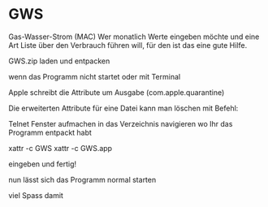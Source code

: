 # GWS
Gas-Wasser-Strom (MAC)
Wer monatlich Werte eingeben möchte und eine Art Liste über den Verbrauch führen will, für den ist das eine gute Hilfe.

GWS.zip laden und entpacken

wenn das Programm nicht startet oder mit Terminal 

Apple schreibt die Attribute um 
Ausgabe (com.apple.quarantine)

Die erweiterten Attribute für eine Datei kann man löschen mit Befehl:

Telnet Fenster aufmachen
in das Verzeichnis navigieren wo Ihr das Programm entpackt habt

xattr -c GWS
xattr -c GWS.app

eingeben und fertig!

nun lässt sich das Programm normal starten

viel Spass damit


